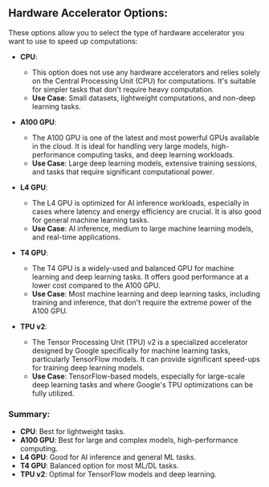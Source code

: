 ## **Hardware Accelerator Options:**

These options allow you to select the type of hardware accelerator you want to use to speed up computations:

- **CPU**:
    
    - This option does not use any hardware accelerators and relies solely on the Central Processing Unit (CPU) for computations. It's suitable for simpler tasks that don't require heavy computation.
    - **Use Case**: Small datasets, lightweight computations, and non-deep learning tasks.
- **A100 GPU**:
    
    - The A100 GPU is one of the latest and most powerful GPUs available in the cloud. It is ideal for handling very large models, high-performance computing tasks, and deep learning workloads.
    - **Use Case**: Large deep learning models, extensive training sessions, and tasks that require significant computational power.
- **L4 GPU**:
    
    - The L4 GPU is optimized for AI inference workloads, especially in cases where latency and energy efficiency are crucial. It is also good for general machine learning tasks.
    - **Use Case**: AI inference, medium to large machine learning models, and real-time applications.
- **T4 GPU**:
    
    - The T4 GPU is a widely-used and balanced GPU for machine learning and deep learning tasks. It offers good performance at a lower cost compared to the A100 GPU.
    - **Use Case**: Most machine learning and deep learning tasks, including training and inference, that don't require the extreme power of the A100 GPU.
- **TPU v2**:
    
    - The Tensor Processing Unit (TPU) v2 is a specialized accelerator designed by Google specifically for machine learning tasks, particularly TensorFlow models. It can provide significant speed-ups for training deep learning models.
    - **Use Case**: TensorFlow-based models, especially for large-scale deep learning tasks and where Google's TPU optimizations can be fully utilized.

### Summary:

- **CPU**: Best for lightweight tasks.
- **A100 GPU**: Best for large and complex models, high-performance computing.
- **L4 GPU**: Good for AI inference and general ML tasks.
- **T4 GPU**: Balanced option for most ML/DL tasks.
- **TPU v2**: Optimal for TensorFlow models and deep learning.

